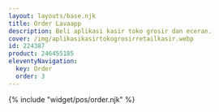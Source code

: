 ```yaml
---
layout: layouts/base.njk
title: Order Lavaapp
description: Beli aplikasi kasir toko grosir dan eceran.
cover: /img/aplikasikasirtokogrosirretailkasir.webp
id: 224387
product: 246455185
eleventyNavigation:
  key: Order
  order: 3
---
```


{% include "widget/pos/order.njk" %}
